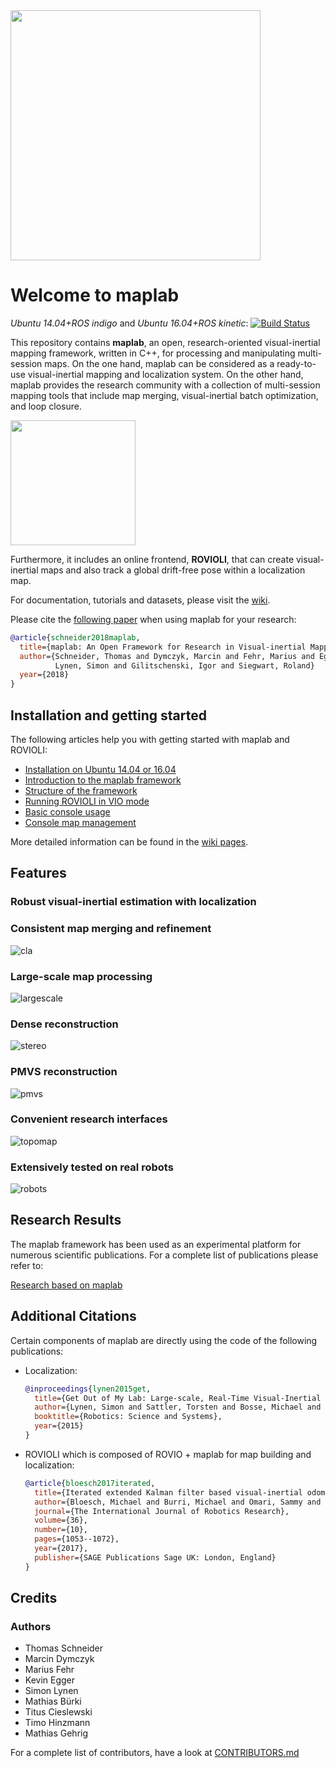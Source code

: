 <img src="https://github.com/ethz-asl/maplab/wiki/readme_images/maplab.png" width="400">

# Welcome to maplab
*Ubuntu 14.04+ROS indigo* and *Ubuntu 16.04+ROS kinetic*: [![Build Status](https://jenkins.asl.ethz.ch/buildStatus/icon?job=maplab_nightly)](https://jenkins.asl.ethz.ch/job/maplab_nightly)

This repository contains **maplab**,  an  open,  research-oriented visual-inertial  mapping  framework, written  in  C++,  for  processing  and  manipulating  multi-session  maps.
On  the  one  hand, maplab  can  be  considered  as  a  ready-to-use  visual-inertial mapping  and  localization  system.
On  the  other  hand,  maplab provides  the  research  community  with  a  collection  of  multi-session mapping tools that include map merging, visual-inertial batch optimization, and loop closure.

<img src="https://github.com/ethz-asl/maplab/wiki/readme_images/rovioli.png" width="200">

Furthermore, it includes an online frontend, **ROVIOLI**, that can create visual-inertial maps and also track a global drift-free pose within a localization map.

For documentation, tutorials and datasets, please visit the [wiki](https://github.com/ethz-asl/maplab/wiki).

Please cite the [following paper](https://www.researchgate.net/publication/321332545_maplab_An_Open_Framework_for_Research_in_Visual-inertial_Mapping_and_Localization) when using maplab for your research:

```bibtex
@article{schneider2018maplab,
  title={maplab: An Open Framework for Research in Visual-inertial Mapping and Localization},
  author={Schneider, Thomas and Dymczyk, Marcin and Fehr, Marius and Egger, Kevin and
          Lynen, Simon and Gilitschenski, Igor and Siegwart, Roland}
  year={2018}
}
```

## Installation and getting started

The following articles help you with getting started with maplab and ROVIOLI:

- [Installation on Ubuntu 14.04 or 16.04](https://github.com/ethz-asl/maplab/wiki/Installation-Ubuntu)
- [Introduction to the maplab framework](https://github.com/ethz-asl/maplab/wiki/Introduction-to-the-Maplab-Framework)
- [Structure of the framework](https://github.com/ethz-asl/maplab/wiki/Structure-of-the-framework)
- [Running ROVIOLI in VIO mode](https://github.com/ethz-asl/maplab/wiki/Running-ROVIOLI-in-VIO-mode)
- [Basic console usage](https://github.com/ethz-asl/maplab/wiki/Basic-Console-Usage)
- [Console map management](https://github.com/ethz-asl/maplab/wiki/Console-map-management)

More detailed information can be found in the [wiki pages](https://github.com/ethz-asl/maplab/wiki).

## Features

### Robust visual-inertial estimation with localization

### Consistent map merging and refinement
![cla](https://github.com/ethz-asl/maplab/wiki/readme_images/cla.png)

### Large-scale map processing
![largescale](https://github.com/ethz-asl/maplab/wiki/readme_images/largescale.gif)

### Dense reconstruction
![stereo](https://github.com/ethz-asl/maplab/wiki/readme_images/stereo.png)

### PMVS reconstruction
![pmvs](https://github.com/ethz-asl/maplab/wiki/readme_images/pmvs.png)

### Convenient research interfaces
![topomap](https://github.com/ethz-asl/maplab/wiki/readme_images/topomap.png)

### Extensively tested on real robots
![robots](https://github.com/ethz-asl/maplab/wiki/readme_images/robots.jpg)

## Research Results

The maplab framework has been used as an experimental platform for numerous scientific publications. For a complete list of publications please refer to:

[Research based on maplab](https://github.com/ethz-asl/maplab/wiki/Related-Research)


## Additional Citations

Certain components of maplab are directly using the code of the following publications:

 * Localization:
   ```bibtex
   @inproceedings{lynen2015get,
     title={Get Out of My Lab: Large-scale, Real-Time Visual-Inertial Localization.},
     author={Lynen, Simon and Sattler, Torsten and Bosse, Michael and Hesch, Joel A and Pollefeys, Marc and Siegwart, Roland},
     booktitle={Robotics: Science and Systems},
     year={2015}
   }
   ```
  * ROVIOLI which is composed of ROVIO + maplab for map building and localization:
    ```bibtex
    @article{bloesch2017iterated,
      title={Iterated extended Kalman filter based visual-inertial odometry using direct photometric feedback},
      author={Bloesch, Michael and Burri, Michael and Omari, Sammy and Hutter, Marco and Siegwart, Roland},
      journal={The International Journal of Robotics Research},
      volume={36},
      number={10},
      pages={1053--1072},
      year={2017},
      publisher={SAGE Publications Sage UK: London, England}
    }
    ```

## Credits
### Authors

 * Thomas Schneider
 * Marcin Dymczyk
 * Marius Fehr
 * Kevin Egger
 * Simon Lynen
 * Mathias Bürki
 * Titus Cieslewski
 * Timo Hinzmann
 * Mathias Gehrig
 
For a complete list of contributors, have a look at [CONTRIBUTORS.md](https://github.com/ethz-asl/maplab/blob/master/CONTRIBUTORS.md)
